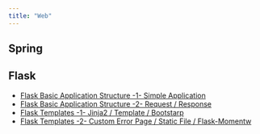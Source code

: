 ```yaml
---
title: "Web"
---
```


## Spring

## Flask

* [Flask Basic Application Structure -1- Simple Application](/flask-basicstructure1)
* [Flask Basic Application Structure -2- Request / Response](/flask-basicstructure2)
* [Flask Templates -1- Jinja2 / Template / Bootstarp](/flask-templates1)
* [Flask Templates -2- Custom Error Page / Static File / Flask-Momentw](/flask-templates2)


